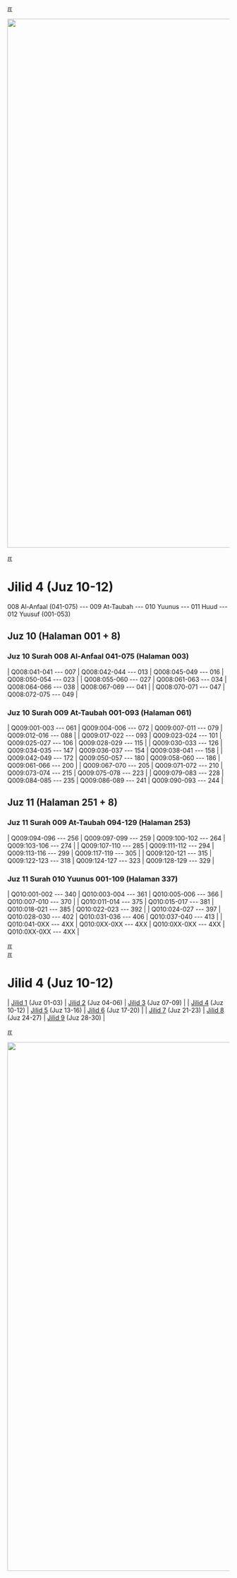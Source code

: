 ---
---

[&#x213C;](#idxXXX)<br id="idx000">

<img src="{{ site.baseurl }}/assets/images/z4816-02.jpg" style="width:1199px;">

[&#x213C;](#)<br id="idx1">
# Jilid 4 (Juz 10-12)

008 Al-Anfaal (041-075) --- 009 At-Taubah --- 010 Yuunus --- 011 Huud --- 012 Yuusuf (001-053)

## Juz 10 (Halaman 001 + 8)

### Juz 10 Surah 008 Al-Anfaal 041-075 (Halaman 003)

| Q008:041-041 --- 007 | Q008:042-044 --- 013 | Q008:045-049 --- 016 | Q008:050-054 --- 023 |
| Q008:055-060 --- 027 | Q008:061-063 --- 034 | Q008:064-066 --- 038 | Q008:067-069 --- 041 |
| Q008:070-071 --- 047 | Q008:072-075 --- 049 |

### Juz 10 Surah 009 At-Taubah 001-093 (Halaman 061)

| Q009:001-003 --- 061 | Q009:004-006 --- 072 | Q009:007-011 --- 079 | Q009:012-016 --- 088 |
| Q009:017-022 --- 093 | Q009:023-024 --- 101 | Q009:025-027 --- 106 | Q009:028-029 --- 115 |
| Q009:030-033 --- 126 | Q009:034-035 --- 147 | Q009:036-037 --- 154 | Q009:038-041 --- 158 |
| Q009:042-049 --- 172 | Q009:050-057 --- 180 | Q009:058-060 --- 186 | Q009:061-066 --- 200 |
| Q009:067-070 --- 205 | Q009:071-072 --- 210 | Q009:073-074 --- 215 | Q009:075-078 --- 223 |
| Q009:079-083 --- 228 | Q009:084-085 --- 235 | Q009:086-089 --- 241 | Q009:090-093 --- 244 |

## Juz 11 (Halaman 251 + 8)

### Juz 11 Surah 009 At-Taubah 094-129 (Halaman 253)

| Q009:094-096 --- 256 | Q009:097-099 --- 259 | Q009:100-102 --- 264 | Q009:103-106 --- 274 |
| Q009:107-110 --- 285 | Q009:111-112 --- 294 | Q009:113-116 --- 299 | Q009:117-119 --- 305 |
| Q009:120-121 --- 315 | Q009:122-123 --- 318 | Q009:124-127 --- 323 | Q009:128-129 --- 329 |

### Juz 11 Surah 010 Yuunus 001-109 (Halaman 337)

| Q010:001-002 --- 340 | Q010:003-004 --- 361 | Q010:005-006 --- 366 | Q010:007-010 --- 370 |
| Q010:011-014 --- 375 | Q010:015-017 --- 381 | Q010:018-021 --- 385 | Q010:022-023 --- 392 |
| Q010:024-027 --- 397 | Q010:028-030 --- 402 | Q010:031-036 --- 406 | Q010:037-040 --- 413 |
| Q010:041-0XX --- 4XX | Q010:0XX-0XX --- 4XX | Q010:0XX-0XX --- 4XX | Q010:0XX-0XX --- 4XX |

[&#x213C;](#)<br id="idx4SSAYTHAL">
[&#x213C;](#)<br id="idxA">
# Jilid 4 (Juz 10-12)

| [Jilid 1](001.md) (Juz 01-03) | [Jilid 2](002.md) (Juz 04-06) | [Jilid 3](003.md) (Juz 07-09) |
| [Jilid 4](004.md) (Juz 10-12) | [Jilid 5](005.md) (Juz 13-16) | [Jilid 6](006.md) (Juz 17-20) |
| [Jilid 7](007.md) (Juz 21-23) | [Jilid 8](008.md) (Juz 24-27) | [Jilid 9](009.md) (Juz 28-30) |

[&#x213C;](#)<br id="idxXXX">

<img src="{{ site.baseurl }}/assets/images/z4A04-01.jpg" style="width:1199px;">

